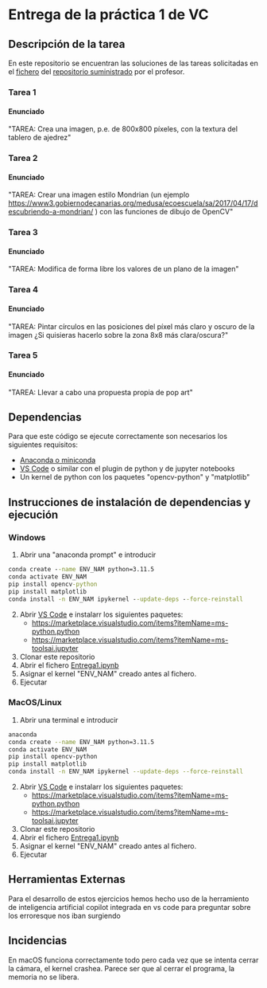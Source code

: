 # Entrega de la práctica 1 de VC
## Descripción de la tarea
En este repositorio se encuentran las soluciones de las tareas solicitadas en el [fichero](https://github.com/otsedom/otsedom.github.io/blob/6378dcb759dee6f7c9dde1fe4555801f92b51969/VC/P1/VC_P1.ipynb) del [repositorio suministrado](https://github.com/otsedom/otsedom.github.io.git) por el profesor.
### Tarea 1
#### Enunciado
"TAREA: Crea una imagen, p.e. de 800x800 píxeles, con la textura del tablero de ajedrez"
### Tarea 2
#### Enunciado
"TAREA: Crear una imagen estilo Mondrian (un ejemplo https://www3.gobiernodecanarias.org/medusa/ecoescuela/sa/2017/04/17/descubriendo-a-mondrian/ ) con las funciones de dibujo de OpenCV"
### Tarea 3
#### Enunciado
"TAREA: Modifica de forma libre los valores de un plano de la imagen"
### Tarea 4
#### Enunciado
"TAREA: Pintar círculos en las posiciones del píxel más claro y oscuro de la imagen ¿Si quisieras hacerlo sobre la zona 8x8 más clara/oscura?"
### Tarea 5
#### Enunciado
"TAREA: Llevar a cabo una propuesta propia de pop art"
## Dependencias
Para que este código se ejecute correctamente son necesarios los siguientes requisitos:
- [Anaconda o miniconda](https://www.anaconda.com/download)
- [VS Code](https://code.visualstudio.com/) o similar con el plugin de python y de jupyter notebooks
- Un kernel de python con  los paquetes "opencv-python" y "matplotlib"
## Instrucciones de instalación de dependencias y ejecución
### Windows
1. Abrir una "anaconda prompt" e introducir 
```cmd
conda create --name ENV_NAM python=3.11.5
conda activate ENV_NAM
pip install opencv-python
pip install matplotlib
conda install -n ENV_NAM ipykernel --update-deps --force-reinstall
```
2. Abrir [VS Code](https://code.visualstudio.com/) e instalarr los siguientes paquetes:
    - https://marketplace.visualstudio.com/items?itemName=ms-python.python
    - https://marketplace.visualstudio.com/items?itemName=ms-toolsai.jupyter
3. Clonar este repositorio
4. Abrir el fichero [Entrega1.ipynb](./Entrega1.ipynb)
5. Asignar el kernel "ENV_NAM" creado antes al fichero.
6. Ejecutar
### MacOS/Linux
1. Abrir una terminal e introducir 
```bash
anaconda
conda create --name ENV_NAM python=3.11.5
conda activate ENV_NAM
pip install opencv-python
pip install matplotlib
conda install -n ENV_NAM ipykernel --update-deps --force-reinstall
```
2. Abrir [VS Code](https://code.visualstudio.com/) e instalarr los siguientes paquetes:
    - https://marketplace.visualstudio.com/items?itemName=ms-python.python
    - https://marketplace.visualstudio.com/items?itemName=ms-toolsai.jupyter
3. Clonar este repositorio
4. Abrir el fichero [Entrega1.ipynb](./Entrega1.ipynb)
5. Asignar el kernel "ENV_NAM" creado antes al fichero.
6. Ejecutar
## Herramientas Externas
Para el desarrollo de estos ejercicios hemos hecho uso de la herramiento de inteligencia artificial copilot integrada en vs code para preguntar sobre los erroresque nos iban surgiendo
## Incidencias
En macOS funciona correctamente todo pero cada vez que se intenta cerrar la cámara, el kernel crashea. Parece ser que al cerrar el programa, la memoria no se libera.
